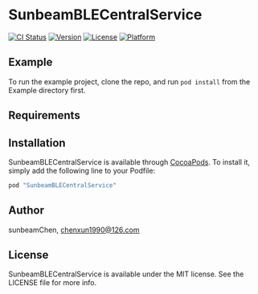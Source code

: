 # SunbeamBLECentralService

[![CI Status](http://img.shields.io/travis/sunbeamChen/SunbeamBLECentralService.svg?style=flat)](https://travis-ci.org/sunbeamChen/SunbeamBLECentralService)
[![Version](https://img.shields.io/cocoapods/v/SunbeamBLECentralService.svg?style=flat)](http://cocoapods.org/pods/SunbeamBLECentralService)
[![License](https://img.shields.io/cocoapods/l/SunbeamBLECentralService.svg?style=flat)](http://cocoapods.org/pods/SunbeamBLECentralService)
[![Platform](https://img.shields.io/cocoapods/p/SunbeamBLECentralService.svg?style=flat)](http://cocoapods.org/pods/SunbeamBLECentralService)

## Example

To run the example project, clone the repo, and run `pod install` from the Example directory first.

## Requirements

## Installation

SunbeamBLECentralService is available through [CocoaPods](http://cocoapods.org). To install
it, simply add the following line to your Podfile:

```ruby
pod "SunbeamBLECentralService"
```

## Author

sunbeamChen, chenxun1990@126.com

## License

SunbeamBLECentralService is available under the MIT license. See the LICENSE file for more info.
